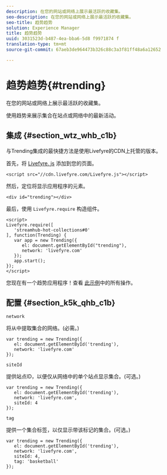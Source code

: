 ```yaml
---
description: 在您的网站或网络上展示最活跃的收藏集。
seo-description: 在您的网站或网络上展示最活跃的收藏集。
seo-title: 趋势趋势
solution: Experience Manager
title: 趋势趋势
uuid: 3031523d-b487-4ea-bba6-5d8 f9971874 f
translation-type: tm+mt
source-git-commit: 67aeb3de964473b326c88c3a3f81ff48a6a12652

---
```



# 趋势趋势{#trending}

在您的网站或网络上展示最活跃的收藏集。

使用趋势来展示集合在站点或网络中的最新活动。

## 集成 {#section_wtz_whb_c1b}

与Trending集成的最快捷方法是使用Livefyre的CDN上托管的版本。

首先，将 [Livefyre. js](https://github.com/Livefyre/Livefyre.js) 添加到您的页面。

```
<script src="//cdn.livefyre.com/Livefyre.js"></script> 
```

然后，定位将显示应用程序的元素。

```
<div id="trending"></div>
```

最后，使用 `Livefyre.require` 构造组件。

```
<script> 
Livefyre.require([ 
   'streamhub-hot-collections#0' 
], function(Trending) {     
   var app = new Trending({ 
      el: document.getElementById("trending"), 
      network: 'livefyre.com' 
   }); 
   app.start(); 
}); 
</script>
```

您现在有一个趋势应用程序！查看 [此示例](https://codepen.io/gobengo/pen/GijEy)中的所有操作。

## 配置 {#section_k5k_qhb_c1b}

`network`

将从中提取集合的网络。(必需。)

```
var trending = new Trending({ 
   el: document.getElementById('trending'), 
   network: 'livefyre.com' 
});
```

`siteId`

提供站点ID，以便仅从网络中的单个站点显示集合。(可选。)

```
var trending = new Trending({ 
   el: document.getElementById('trending'), 
   network: 'livefyre.com', 
   siteId: 4 
});
```

`tag`

提供一个集合标签，以仅显示带该标记的集合。(可选。)

```
var trending = new Trending({ 
   el: document.getElementById('trending'), 
   network: 'livefyre.com', 
   siteId: 4, 
   tag: 'basketball' 
});
```


